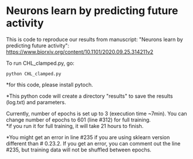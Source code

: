 # Neurons learn by predicting future activity
This is code to reproduce our results from manuscript: "Neurons learn by predicting future activity":<br/>
https://www.biorxiv.org/content/10.1101/2020.09.25.314211v2

To run CHL_clamped.py, go:

```
python CHL_clamped.py 
```
*for this code, please install pytoch.


*This python code will create a directory "results" to save the results (log.txt) and parameters.

Currently, number of epochs is set up to 3 (execution time ~7min). You can change number of epochs to 601 (line #312) for full training. <br/>
*if you run it for full training, it will take 21 hours to finish.<br/>

*You might get an error in line #235 if you are using sklearn version different than # 0.23.2. If you get an error, you can  comment out the line #235, but training data will not be shuffled between epochs.
